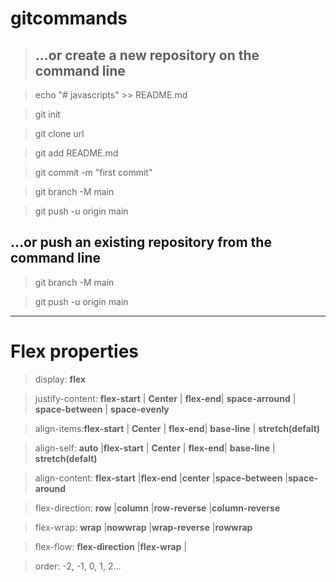 # gitcommands
>## …or create a new repository on the command line

>echo "# javascripts" >> README.md

>git init

>git clone url

>git add README.md

>git commit -m "first commit"

>git branch -M main

>git push -u origin main

## …or push an existing repository from the command line

>git branch -M main

>git push -u origin main

<hr>

# Flex properties

>display: **flex**

>justify-content: **flex-start** | **Center** | **flex-end**| **space-arround** | **space-between** | **space-evenly**

>align-items:**flex-start** | **Center** | **flex-end**| **base-line** | **stretch(defalt)**

>align-self: **auto** |**flex-start** | **Center** | **flex-end**| **base-line** | **stretch(defalt)**

>align-content: **flex-start** |**flex-end** |**center** |**space-between** |**space-around**

>flex-direction: **row** |**column** |**row-reverse** |**column-reverse**

>flex-wrap: **wrap** |**nowwrap** |**wrap-reverse** |**rowwrap**

>flex-flow: **flex-direction** |**flex-wrap** |

>order: -2, -1, 0, 1, 2...

 